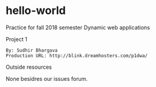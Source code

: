 # hello-world
Practice for fall 2018 semester Dynamic web applications

Project 1

    By: Sudhir Bhargava
    Production URL: http://blink.dreamhosters.com/p1dwa/

Outside resources

None besidres our issues forum.



